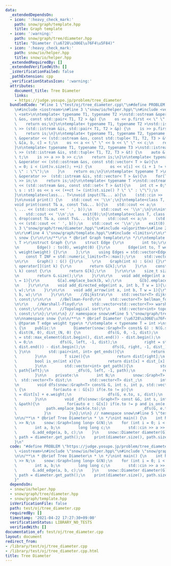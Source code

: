 ```yaml
---
data:
  _extendedDependsOn:
  - icon: ':heavy_check_mark:'
    path: snow/graph/template.hpp
    title: Graph template
  - icon: ':warning:'
    path: snow/graph/tree/diameter.hpp
    title: "Diameter (\u6728\u306E\u76F4\u5F84)"
  - icon: ':heavy_check_mark:'
    path: snow/io/helper.hpp
    title: snow/io/helper.hpp
  _extendedRequiredBy: []
  _extendedVerifiedWith: []
  _isVerificationFailed: false
  _pathExtension: cpp
  _verificationStatusIcon: ':warning:'
  attributes:
    document_title: Tree Diameter
    links:
    - https://judge.yosupo.jp/problem/tree_diameter
  bundledCode: "#line 1 \"test/oj/tree_diameter.cpp\"\n#define PROBLEM \"https://judge.yosupo.jp/problem/tree_diameter\"\
    \n#include <iostream>\n#line 3 \"snow/io/helper.hpp\"\n#include <vector>\n#include\
    \ <set>\n\ntemplate< typename T1, typename T2 >\nstd::ostream &operator << (std::ostream\
    \ &os, const std::pair< T1, T2 > &p) {\n    os << p.first << \" \" << p.second;\n\
    \    return os;\n}\n\ntemplate< typename T1, typename T2 >\nstd::istream &operator\
    \ >> (std::istream &is, std::pair< T1, T2 > &p) {\n    is >> p.first >> p.second;\n\
    \    return is;\n}\n\ntemplate< typename T1, typename T2, typename T3 >\nstd::ostream\
    \ &operator << (std::ostream &os, const std::tuple< T1, T2, T3 > &t) {\n    auto\
    \ &[a, b, c] = t;\n    os << a << \" \" << b << \" \" << c;\n    return os;\n\
    }\n\ntemplate< typename T1, typename T2, typename T3 >\nstd::istream &operator\
    \ >> (std::istream &is, std::tuple< T1, T2, T3 > &t) {\n    auto &[a, b, c] =\
    \ t;\n    is >> a >> b >> c;\n    return is;\n}\n\ntemplate< typename T >\nstd::ostream\
    \ &operator << (std::ostream &os, const std::vector< T > &v){\n    for (int i\
    \ = 0; i < (int)v.size(); ++i) {\n        os << v[i] << (i + 1 != v.size() ? \"\
    \ \" : \"\");\n    }\n    return os;\n}\n\ntemplate< typename T >\nstd::istream\
    \ &operator >>  (std::istream &is, std::vector< T > &v){\n    for(T &in : v) is\
    \ >> in;\n    return is;\n}\n\ntemplate< typename T >\nstd::ostream &operator\
    \ << (std::ostream &os, const std::set< T > &st){\n    int ct = 0;\n    for(auto&\
    \ s : st) os << s << (++ct != (int)st.size() ? \" \" : \"\");\n    return os;\n\
    }\n\ntemplate<class... T>\nvoid input(T&... a){\n    (std::cin >> ... >> a);\n\
    }\n\nvoid print() {\n    std::cout << '\\n';\n}\ntemplate<class T, class... Ts>\n\
    void print(const T& a, const Ts&... b){\n    std::cout << a;\n    (std::cout <<\
    \ ... << (std::cout << ' ', b));\n    std::cout << '\\n';\n}\n\nint drop() {\n\
    \    std::cout << '\\n';\n    exit(0);\n}\ntemplate<class T, class... Ts>\nint\
    \ drop(const T& a, const Ts&... b){\n    std::cout << a;\n    (std::cout << ...\
    \ << (std::cout << ' ', b));\n    std::cout << '\\n';\n    exit(0);\n}\n#line\
    \ 3 \"snow/graph/tree/diameter.hpp\"\n#include <algorithm>\n#line 2 \"snow/graph/template.hpp\"\
    \n\r\n#line 4 \"snow/graph/template.hpp\"\n#include <limits>\r\n\r\nnamespace\
    \ snow {\r\n\r\n/**\r\n * @brief Graph template\r\n */\r\ntemplate < typename\
    \ T >\r\nstruct Graph {\r\n    struct Edge {\r\n        int to;\r\n        T weight;\r\
    \n        Edge() : to(0), weight(0) {}\r\n        Edge(int to, T weight) : to(to),\
    \ weight(weight) {}\r\n    };\r\n    using Edges = std::vector<Edge>;\r\n\r\n\
    \    const T INF = std::numeric_limits<T>::max();\r\n    std::vector<Edges> G;\r\
    \n\r\n    Graph() : G() {}\r\n    \r\n    Graph(int n) : G(n) {}\r\n\r\n    Edges&\
    \ operator[](int k) {\r\n        return G[k];\r\n    }\r\n    const Edges& operator[](int\
    \ k) const {\r\n        return G[k];\r\n    }\r\n\r\n    size_t size() const{\r\
    \n        return G.size();\r\n    }\r\n\r\n    void add_edge(int a, int b, T w\
    \ = 1){\r\n        G[a].emplace_back(b, w);\r\n        G[b].emplace_back(a, w);\r\
    \n    }\r\n\r\n    void add_directed_edge(int a, int b, T w = 1){\r\n        G[a].emplace_back(b,\
    \ w);\r\n    }\r\n\r\n    void add_arrow(int a, int b, T w = 1){\r\n        add_directed_edge(a,\
    \ b, w);\r\n    }\r\n\r\n    //Dijkstra\r\n    std::vector<T> dijkstra(int s)\
    \ const;\r\n\r\n    //Bellman-Ford\r\n    std::vector<T> bellman_ford(int s) const;\r\
    \n\r\n    //Warshall-Floyd\r\n    std::vector<std::vector<T>> warshall_floyd()\
    \ const;\r\n\r\n    //Topological sort\r\n    std::vector<int> topological_sort()\
    \ const;\r\n};\r\n\r\n} // namespace snow\n#line 5 \"snow/graph/tree/diameter.hpp\"\
    \n\nnamespace snow {\n\n/**\n * @brief Diameter (\u6728\u306E\u76F4\u5F84)\n *\
    \ @tparam T edge weight type\n */\ntemplate < typename T = int >\nstruct Diameter\
    \ {\n    public:\n        Diameter(snow::Graph<T> const& G) : N(G.size()), G(G),\
    \ dist(N, 0), dist_(N, 0) {\n            dfs(G, 0, -1, dist);\n            left\
    \ = std::max_element(dist.begin(), dist.end()) - dist.begin();\n            dist[left]\
    \ = 0;\n            dfs(G, left, -1, dist);\n            right = std::max_element(dist.begin(),\
    \ dist.end()) - dist.begin();\n            dfs(G, right, -1, dist_);\n       \
    \ }\n\n        std::pair<int, int> get_ends(){\n            return {left, right};\n\
    \        }\n\n        T size(){\n            return dist[right];\n        }\n\n\
    \        bool is_on(int x){\n            return dist[x] + dist_[x] == dist[right];\n\
    \        }\n\n        std::vector<int> get_path(){\n            std::vector<int>\
    \ path{left};\n            _dfs(G, left, -1, path);\n            return path;\n\
    \        }\n\n    private:\n        int N;\n        snow::Graph<T> G;\n      \
    \  std::vector<T> dist;\n        std::vector<T> dist_;\n        int left, right;\n\
    \n        void dfs(snow::Graph<T> const& G, int s, int p, std::vector<T>& dist)\
    \ {\n            for(auto e : G[s]) if(e.to != p){\n                dist[e.to]\
    \ = dist[s] + e.weight;\n                dfs(G, e.to, s, dist);\n            }\n\
    \        }\n\n        void _dfs(snow::Graph<T> const &G, int s, int p, std::vector<int>\
    \ &path){\n            for(auto e : G[s]) if(e.to != p and is_on(e.to)){\n   \
    \             path.emplace_back(e.to);\n                _dfs(G, e.to, s, path);\n\
    \            }\n        }\n};\n\n} // namespace snow\n#line 5 \"test/oj/tree_diameter.cpp\"\
    \n\n/**\n * @brief Tree Diameter\n * \n */\nint main() {\n    int N;\n    std::cin\
    \ >> N;\n    snow::Graph<long long> G(N);\n    for (int i = 0; i < N - 1; ++i){\n\
    \        int a, b;\n        long long c;\n        std::cin >> a >> b >> c;\n \
    \       G.add_edge(a, b, c);\n    }\n    snow::Diameter diameter(G);\n    auto\
    \ path = diameter.get_path();\n    print(diameter.size(), path.size());\n    print(path);\n\
    }\n"
  code: "#define PROBLEM \"https://judge.yosupo.jp/problem/tree_diameter\"\n#include\
    \ <iostream>\n#include \"snow/io/helper.hpp\"\n#include \"snow/graph/tree/diameter.hpp\"\
    \n\n/**\n * @brief Tree Diameter\n * \n */\nint main() {\n    int N;\n    std::cin\
    \ >> N;\n    snow::Graph<long long> G(N);\n    for (int i = 0; i < N - 1; ++i){\n\
    \        int a, b;\n        long long c;\n        std::cin >> a >> b >> c;\n \
    \       G.add_edge(a, b, c);\n    }\n    snow::Diameter diameter(G);\n    auto\
    \ path = diameter.get_path();\n    print(diameter.size(), path.size());\n    print(path);\n\
    }"
  dependsOn:
  - snow/io/helper.hpp
  - snow/graph/tree/diameter.hpp
  - snow/graph/template.hpp
  isVerificationFile: false
  path: test/oj/tree_diameter.cpp
  requiredBy: []
  timestamp: '2021-04-22 17:27:30+09:00'
  verificationStatus: LIBRARY_NO_TESTS
  verifiedWith: []
documentation_of: test/oj/tree_diameter.cpp
layout: document
redirect_from:
- /library/test/oj/tree_diameter.cpp
- /library/test/oj/tree_diameter.cpp.html
title: Tree Diameter
---
```

